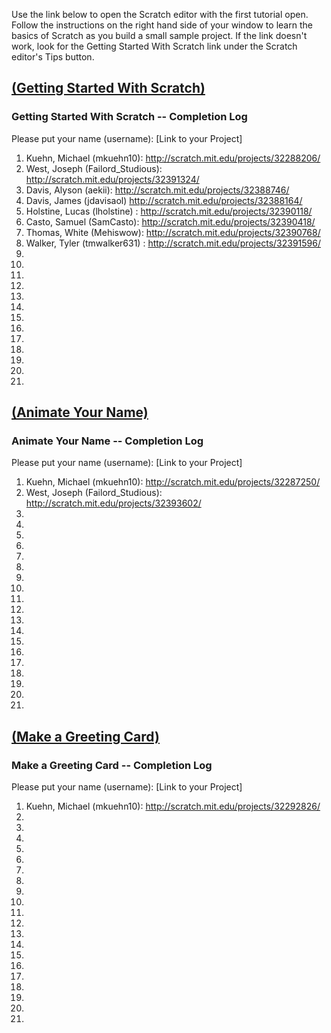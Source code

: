 Use the link below to open the Scratch editor with the first tutorial open. Follow the instructions on the right hand side of your window to learn the basics of Scratch as you build a small sample project. If the link doesn't work, look for the Getting Started With Scratch link under the Scratch editor's Tips button.

## <a href="http://cdn.scratch.mit.edu/scratchr2/static/__7f4db57b803323db9084d409fc11deeb__/help/en/howto/get-started-intro.html" target="new">(Getting Started With Scratch)</a>

### Getting Started With Scratch -- Completion Log
Please put your name (username): [Link to your Project]   

1) Kuehn, Michael (mkuehn10): http://scratch.mit.edu/projects/32288206/   
2) West, Joseph (Failord_Studious): http://scratch.mit.edu/projects/32391324/   
3) Davis, Alyson (aekii): http://scratch.mit.edu/projects/32388746/   
4) Davis, James (jdavisaol) http://scratch.mit.edu/projects/32388164/   
5) Holstine, Lucas (lholstine) : http://scratch.mit.edu/projects/32390118/   
6) Casto, Samuel (SamCasto): http://scratch.mit.edu/projects/32390418/      
7) Thomas, White (Mehiswow): http://scratch.mit.edu/projects/32390768/   
8) Walker, Tyler (tmwalker631) : http://scratch.mit.edu/projects/32391596/ 
9)   
10)   
11)   
12)   
13)   
14)   
15)   
16)   
17)   
18)   
19)   
20)   
21)   


## <a href="http://cdn.scratch.mit.edu/scratchr2/static/__7f4db57b803323db9084d409fc11deeb__/help/en/howto/nametip-intro.html" target="new">(Animate Your Name)</a>

### Animate Your Name -- Completion Log
Please put your name (username): [Link to your Project]    
1) Kuehn, Michael (mkuehn10): http://scratch.mit.edu/projects/32287250/   
2) West, Joseph (Failord_Studious): http://scratch.mit.edu/projects/32393602/   
3)   
4)   
5)   
6)   
7)   
8)   
9)   
10)   
11)   
12)   
13)   
14)   
15)   
16)   
17)   
18)   
19)   
20)   
21)   

## <a href="http://cdn.scratch.mit.edu/scratchr2/static/__7f4db57b803323db9084d409fc11deeb__/help/en/howto/cardtip-intro.html" target="new">(Make a Greeting Card)</a>

### Make a Greeting Card -- Completion Log
Please put your name (username): [Link to your Project]    
1) Kuehn, Michael (mkuehn10): http://scratch.mit.edu/projects/32292826/
2)    
3)   
4)   
5)   
6)   
7)   
8)   
9)   
10)   
11)   
12)   
13)   
14)   
15)   
16)   
17)   
18)   
19)   
20)   
21)   

